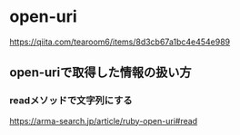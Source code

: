 # open-uri
https://qiita.com/tearoom6/items/8d3cb67a1bc4e454e989

## open-uriで取得した情報の扱い方

### readメソッドで文字列にする
https://arma-search.jp/article/ruby-open-uri#read